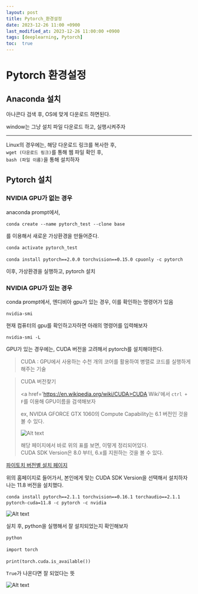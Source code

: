 ```yaml
---
layout: post
title: Pytorch_환경설정
date: 2023-12-26 11:00 +0900
last_modified_at: 2023-12-26 11:00:00 +0900
tags: [deeplearning, Pytorch]
toc:  true
---
```


# Pytorch 환경설정

## Anaconda 설치

아나콘다 검색 후, OS에 맞게 다운로드 하면된다.

window는 그냥 설치 파일 다운로드 하고, 실행시켜주자

---

Linux의 경우에는, 해당 다운로드 링크를 복사한 후,<br>
`wget (다운로드 링크)`를 통해 웹 파일 확인 후,<br>
`bash (파일 이름)`을 통해 설치하자

## Pytorch 설치

### NVIDIA GPU가 없는 경우

anaconda prompt에서,

    conda create --name pytorch_test --clone base

를 이용해서 새로운 가상환경을 만들어준다.

    conda activate pytorch_test

    conda install pytorch==2.0.0 torchvision==0.15.0 cpuonly -c pytorch

이후, 가상환경을 실행하고, pytorch 설치

### NVIDIA GPU가 있는 경우

conda prompt에서, 엔디비아 gpu가 있는 경우, 이를 확인하는 명령어가 있음

    nvidia-smi

현재 컴퓨터의 gpu를 확인하고자하면 아래의 명령어를 입력해보자

    nvidia-smi -L

GPU가 있는 경우에는, CUDA 버전을 고려해서 pytorch를 설치해야한다.

> CUDA : GPU에서 사용하는 수천 개의 코어를 활용하여 병렬로 코드를 실행하게 해주는 기술

> CUDA 버전찾기
>
><a href='https://en.wikipedia.org/wiki/CUDA>CUDA Wiki'</a>에서 `ctrl + F`를 이용해 GPU이름을 검색해보자
>
> ex, NVIDIA GFORCE GTX 1060의 Compute Capability는 6.1 버전인 것을 볼 수 있다.
>
> ![Alt text](\..\img\DL4-7.png)
>
>해당 페이지에서 바로 위의 표를 보면, 이렇게 정리되어있다.<br>CUDA SDK Version은 8.0 부터, 6.x를 지원하는 것을 볼 수 있다.

<a href='https://pytorch.org/get-started/previous-versions/'>파이토치 버전별 설치 페이지</a>

위의 홈페이지로 들어가서, 본인에게 맞는 CUDA SDK Version을 선택해서 설치하자<br>
나는 11.8 버전을 설치했다.

    conda install pytorch==2.1.1 torchvision==0.16.1 torchaudio==2.1.1 pytorch-cuda=11.8 -c pytorch -c nvidia

![Alt text](\..\img\DL_4-8.png)

실치 후, python을 실행해서 잘 설치되었는지 확인해보자

    python

    import torch

    print(torch.cuda.is_available())

`True`가 나온다면 잘 되었다는 뜻

![Alt text](\..\img\DL_4-9.png)

